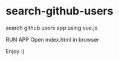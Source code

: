 # search-github-users
search github users app using vue.js


RUN APP
Open index.html in browser

Enjoy :)